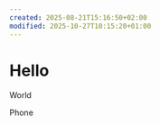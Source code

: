 ```yaml
---
created: 2025-08-21T15:16:50+02:00
modified: 2025-10-27T10:15:20+01:00
---
```


# Hello

World

Phone

